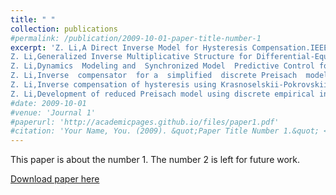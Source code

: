 ```yaml
---
title: " "
collection: publications
#permalink: /publication/2009-10-01-paper-title-number-1
excerpt: 'Z. Li,A Direct Inverse Model for Hysteresis Compensation.IEEE Transactions on Industrial Electronics,68(5):4173-4181<br>
Z. Li,Generalized Inverse Multiplicative Structure for Differential-Equation-Based Hysteresis Models.IEEE Transactions on Industrial Electronics,68(5):4182-4189<br>
Z. Li,Dynamics  Modeling and  Synchronized Model  Predictive Control for a Fabry-Perot Spectrometer.IEEE/ASME Transactions on Mechatronics,24(4):1818-1828<br>
Z. Li,Inverse  compensator  for a  simplified  discrete Preisach  model  using  model  order reduction approach.IEEE Transactions on Industrial Electronics,66(8):6170-6178<br>
Z. Li,Inverse compensation of hysteresis using Krasnoselskii-Pokrovskii model.IEEE/ASME Transactions on Mechatronics,23(2):966-971<br>
Z. Li,Development of reduced Preisach model using discrete empirical interpolation method.IEEE Transactions on Industrial Electronics,65(10):8072-8079<br>'
#date: 2009-10-01
#venue: 'Journal 1'
#paperurl: 'http://academicpages.github.io/files/paper1.pdf'
#citation: 'Your Name, You. (2009). &quot;Paper Title Number 1.&quot; <i>Journal 1</i>. 1(1).'
---
```

This paper is about the number 1. The number 2 is left for future work.

[Download paper here](http://academicpages.github.io/files/paper1.pdf)

<!-- Recommended citation: Your Name, You. (2009). "Paper Title Number 1." <i>Journal 1</i>. 1(1). -->